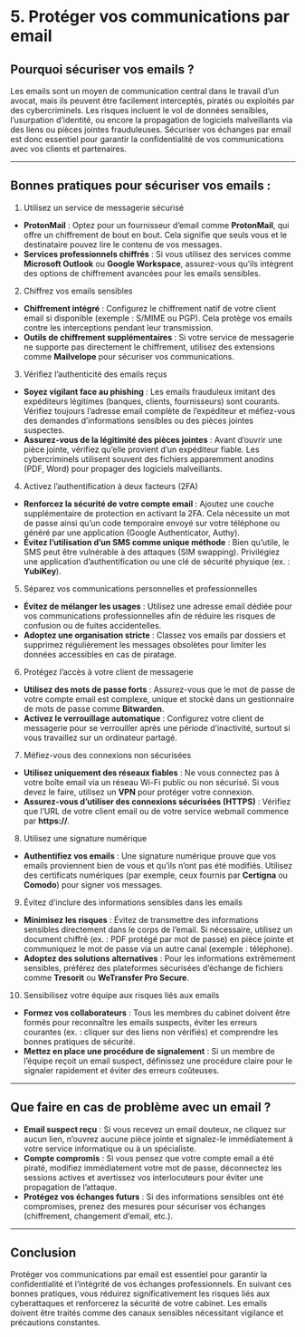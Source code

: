 # 5. **Protéger vos communications par email**

## Pourquoi sécuriser vos emails ?

Les emails sont un moyen de communication central dans le travail d’un avocat, mais ils peuvent être facilement interceptés, piratés ou exploités par des cybercriminels. Les risques incluent le vol de données sensibles, l’usurpation d’identité, ou encore la propagation de logiciels malveillants via des liens ou pièces jointes frauduleuses. Sécuriser vos échanges par email est donc essentiel pour garantir la confidentialité de vos communications avec vos clients et partenaires.

---

## Bonnes pratiques pour sécuriser vos emails :

1. Utilisez un service de messagerie sécurisé
- **ProtonMail** : Optez pour un fournisseur d’email comme **ProtonMail**, qui offre un chiffrement de bout en bout. Cela signifie que seuls vous et le destinataire pouvez lire le contenu de vos messages.
- **Services professionnels chiffrés** : Si vous utilisez des services comme **Microsoft Outlook** ou **Google Workspace**, assurez-vous qu’ils intègrent des options de chiffrement avancées pour les emails sensibles.

2. Chiffrez vos emails sensibles
- **Chiffrement intégré** : Configurez le chiffrement natif de votre client email si disponible (exemple : S/MIME ou PGP). Cela protège vos emails contre les interceptions pendant leur transmission.
- **Outils de chiffrement supplémentaires** : Si votre service de messagerie ne supporte pas directement le chiffrement, utilisez des extensions comme **Mailvelope** pour sécuriser vos communications.

3. Vérifiez l’authenticité des emails reçus
- **Soyez vigilant face au phishing** : Les emails frauduleux imitant des expéditeurs légitimes (banques, clients, fournisseurs) sont courants. Vérifiez toujours l’adresse email complète de l’expéditeur et méfiez-vous des demandes d’informations sensibles ou des pièces jointes suspectes.
- **Assurez-vous de la légitimité des pièces jointes** : Avant d’ouvrir une pièce jointe, vérifiez qu’elle provient d’un expéditeur fiable. Les cybercriminels utilisent souvent des fichiers apparemment anodins (PDF, Word) pour propager des logiciels malveillants.

4. Activez l’authentification à deux facteurs (2FA)
- **Renforcez la sécurité de votre compte email** : Ajoutez une couche supplémentaire de protection en activant la 2FA. Cela nécessite un mot de passe ainsi qu’un code temporaire envoyé sur votre téléphone ou généré par une application (Google Authenticator, Authy).
- **Évitez l’utilisation d’un SMS comme unique méthode** : Bien qu’utile, le SMS peut être vulnérable à des attaques (SIM swapping). Privilégiez une application d’authentification ou une clé de sécurité physique (ex. : **YubiKey**).

5. Séparez vos communications personnelles et professionnelles
- **Évitez de mélanger les usages** : Utilisez une adresse email dédiée pour vos communications professionnelles afin de réduire les risques de confusion ou de fuites accidentelles.
- **Adoptez une organisation stricte** : Classez vos emails par dossiers et supprimez régulièrement les messages obsolètes pour limiter les données accessibles en cas de piratage.

6. Protégez l’accès à votre client de messagerie
- **Utilisez des mots de passe forts** : Assurez-vous que le mot de passe de votre compte email est complexe, unique et stocké dans un gestionnaire de mots de passe comme **Bitwarden**.
- **Activez le verrouillage automatique** : Configurez votre client de messagerie pour se verrouiller après une période d’inactivité, surtout si vous travaillez sur un ordinateur partagé.

7. Méfiez-vous des connexions non sécurisées
- **Utilisez uniquement des réseaux fiables** : Ne vous connectez pas à votre boîte email via un réseau Wi-Fi public ou non sécurisé. Si vous devez le faire, utilisez un **VPN** pour protéger votre connexion.
- **Assurez-vous d’utiliser des connexions sécurisées (HTTPS)** : Vérifiez que l’URL de votre client email ou de votre service webmail commence par **https://**.

8. Utilisez une signature numérique
- **Authentifiez vos emails** : Une signature numérique prouve que vos emails proviennent bien de vous et qu’ils n’ont pas été modifiés. Utilisez des certificats numériques (par exemple, ceux fournis par **Certigna** ou **Comodo**) pour signer vos messages.

9. Évitez d’inclure des informations sensibles dans les emails
- **Minimisez les risques** : Évitez de transmettre des informations sensibles directement dans le corps de l’email. Si nécessaire, utilisez un document chiffré (ex. : PDF protégé par mot de passe) en pièce jointe et communiquez le mot de passe via un autre canal (exemple : téléphone).
- **Adoptez des solutions alternatives** : Pour les informations extrêmement sensibles, préférez des plateformes sécurisées d’échange de fichiers comme **Tresorit** ou **WeTransfer Pro Secure**.

10. Sensibilisez votre équipe aux risques liés aux emails
- **Formez vos collaborateurs** : Tous les membres du cabinet doivent être formés pour reconnaître les emails suspects, éviter les erreurs courantes (ex. : cliquer sur des liens non vérifiés) et comprendre les bonnes pratiques de sécurité.
- **Mettez en place une procédure de signalement** : Si un membre de l’équipe reçoit un email suspect, définissez une procédure claire pour le signaler rapidement et éviter des erreurs coûteuses.

---

## Que faire en cas de problème avec un email ?

- **Email suspect reçu** : Si vous recevez un email douteux, ne cliquez sur aucun lien, n’ouvrez aucune pièce jointe et signalez-le immédiatement à votre service informatique ou à un spécialiste.
- **Compte compromis** : Si vous pensez que votre compte email a été piraté, modifiez immédiatement votre mot de passe, déconnectez les sessions actives et avertissez vos interlocuteurs pour éviter une propagation de l’attaque.
- **Protégez vos échanges futurs** : Si des informations sensibles ont été compromises, prenez des mesures pour sécuriser vos échanges (chiffrement, changement d’email, etc.).

---

## Conclusion

Protéger vos communications par email est essentiel pour garantir la confidentialité et l’intégrité de vos échanges professionnels. En suivant ces bonnes pratiques, vous réduirez significativement les risques liés aux cyberattaques et renforcerez la sécurité de votre cabinet. Les emails doivent être traités comme des canaux sensibles nécessitant vigilance et précautions constantes.